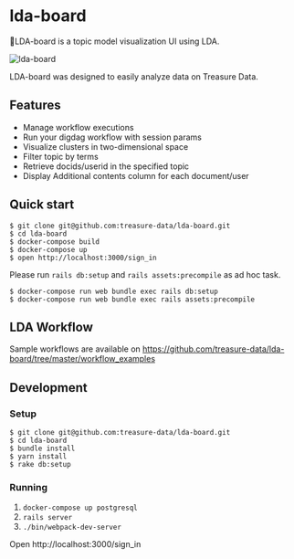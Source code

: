 # lda-board
LDA-board is a topic model visualization UI using LDA.

![lda-board](https://github.com/treasure-data/lda-board/raw/master/public/screen_shot.png)

LDA-board was designed to easily analyze data on Treasure Data.

## Features
- Manage workflow executions
- Run your digdag workflow with session params
- Visualize clusters in two-dimensional space
- Filter topic by terms
- Retrieve docids/userid in the specified topic
- Display Additional contents column for each document/user

## Quick start
```
$ git clone git@github.com:treasure-data/lda-board.git
$ cd lda-board
$ docker-compose build
$ docker-compose up
$ open http://localhost:3000/sign_in 
```

Please run `rails db:setup` and `rails assets:precompile` as ad hoc task.
```
$ docker-compose run web bundle exec rails db:setup
$ docker-compose run web bundle exec rails assets:precompile
```

## LDA Workflow
Sample workflows are available on https://github.com/treasure-data/lda-board/tree/master/workflow_examples

## Development
### Setup
```
$ git clone git@github.com:treasure-data/lda-board.git
$ cd lda-board
$ bundle install
$ yarn install
$ rake db:setup
```

### Running
1. `docker-compose up postgresql`
2. `rails server`
3. `./bin/webpack-dev-server`

Open http://localhost:3000/sign_in 
